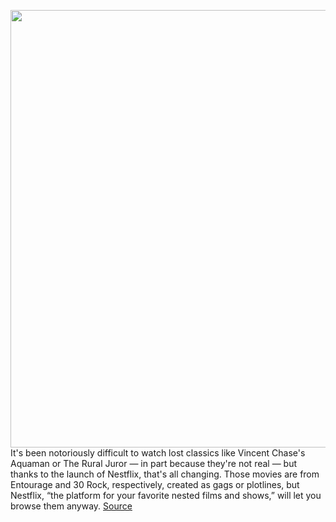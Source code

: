 <img src='https://cdn.vox-cdn.com/thumbor/DbUaOdrNxZdc9AP1FPcYwf6Fcsk=/0x0:2748x1652/1200x800/filters:focal(742x616:1180x1054)/cdn.vox-cdn.com/uploads/chorus_image/image/69712669/Screen_Shot_2021_08_11_at_1.42.48_PM.0.png' width='700px' /><br/>
It's been notoriously difficult to watch lost classics like Vincent Chase's Aquaman or The Rural Juror — in part because they're not real — but thanks to the launch of Nestflix, that's all changing. Those movies are from Entourage and 30 Rock, respectively, created as gags or plotlines, but Nestflix, “the platform for your favorite nested films and shows,” will let you browse them anyway.
<a href='https://www.theverge.com/2021/8/11/22620679/nestflix-fake-tv-shows-movies-netflix-streaming'> Source <a/>